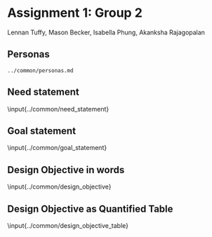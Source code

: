 # Assignment 1: Group 2

Lennan Tuffy, Mason Becker, Isabella Phung, Akanksha Rajagopalan
<your name here>

## Personas

```{.include}
../common/personas.md
```

## Need statement
\input{../common/need_statement}

## Goal statement
\input{../common/goal_statement}

## Design Objective in words
\input{../common/design_objective}

## Design Objective as Quantified Table
\input{../common/design_objective_table}


